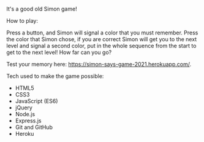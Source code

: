 It's a good old Simon game!

How to play:

Press a button, and Simon will signal a color that you must remember. Press the color that Simon chose, if you are correct Simon will get you to the next level and signal a second color, put in the whole sequence from the start to get to the next level! How far can you go? 

Test your memory here: https://simon-says-game-2021.herokuapp.com/.

Tech used to make the game possible:
<ul>
  <li>HTML5</li>
  <li>CSS3</li>
  <li>JavaScript (ES6)</li>
  <li>jQuery</li>
  <li>Node.js</li>
  <li>Express.js</li>
  <li>Git and GitHub</li>
  <li>Heroku</li>
</ul>
